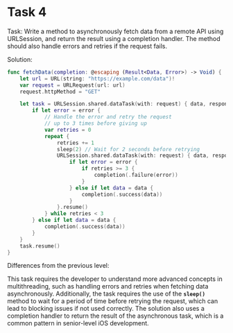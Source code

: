 # Task 4

Task: Write a method to asynchronously fetch data from a remote API using
URLSession, and return the result using a completion handler. The method should
also handle errors and retries if the request fails.

Solution:

```swift
func fetchData(completion: @escaping (Result<Data, Error>) -> Void) {
    let url = URL(string: "https://example.com/data")!
    var request = URLRequest(url: url)
    request.httpMethod = "GET"

    let task = URLSession.shared.dataTask(with: request) { data, response, error in
        if let error = error {
            // Handle the error and retry the request
            // up to 3 times before giving up
            var retries = 0
            repeat {
                retries += 1
                sleep(2) // Wait for 2 seconds before retrying
                URLSession.shared.dataTask(with: request) { data, response, error in
                    if let error = error {
                        if retries >= 3 {
                            completion(.failure(error))
                        }
                    } else if let data = data {
                        completion(.success(data))
                    }
                }.resume()
            } while retries < 3
        } else if let data = data {
            completion(.success(data))
        }
    }
    task.resume()
}
```

Differences from the previous level:

This task requires the developer to understand more advanced concepts in
multithreading, such as handling errors and retries when fetching data
asynchronously. Additionally, the task requires the use of the **`sleep()`**
method to wait for a period of time before retrying the request, which can lead
to blocking issues if not used correctly. The solution also uses a completion
handler to return the result of the asynchronous task, which is a common pattern
in senior-level iOS development.
